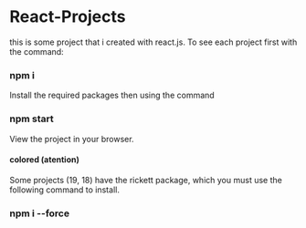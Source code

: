 # React-Projects
this is some project that i created with react.js.
To see each project first with the command:
### npm i 
Install the required packages then using the command
### npm start
View the project in your browser.
#### colored (atention)
Some projects (19, 18) have the rickett package, which you must use the following command to install.
### npm i --force